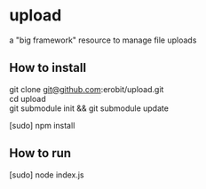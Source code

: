upload
======

a "big framework" resource to manage file uploads

## How to install

git clone git@github.com:erobit/upload.git  
cd upload  
git submodule init && git submodule update  

[sudo] npm install


## How to run

[sudo] node index.js
